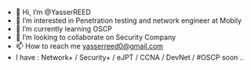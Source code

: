 - 👋 Hi, I’m @YasserREED
- 👀 I’m interested in Penetration testing and network engineer at Mobily
- 🌱 I’m currently learning OSCP
- 💞️ I’m looking to collaborate on Security Company
- 📫 How to reach me yasserreed0@gmail.com
- I have :  Network+ / Security+ / eJPT / CCNA / DevNet / #OSCP soon ..

<!---
YasserREED/YasserREED is a ✨ special ✨ repository because its `README.md` (this file) appears on your GitHub profile.
You can click the Preview link to take a look at your changes.
--->
